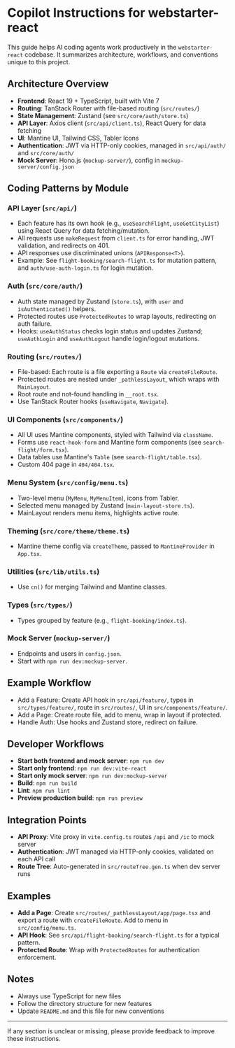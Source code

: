 # Copilot Instructions for webstarter-react

This guide helps AI coding agents work productively in the `webstarter-react` codebase. It summarizes architecture, workflows, and conventions unique to this project.

## Architecture Overview

- **Frontend**: React 19 + TypeScript, built with Vite 7
- **Routing**: TanStack Router with file-based routing (`src/routes/`)
- **State Management**: Zustand (see `src/core/auth/store.ts`)
- **API Layer**: Axios client (`src/api/client.ts`), React Query for data fetching
- **UI**: Mantine UI, Tailwind CSS, Tabler Icons
- **Authentication**: JWT via HTTP-only cookies, managed in `src/api/auth/` and `src/core/auth/`
- **Mock Server**: Hono.js (`mockup-server/`), config in `mockup-server/config.json`

## Coding Patterns by Module

### API Layer (`src/api/`)

- Each feature has its own hook (e.g., `useSearchFlight`, `useGetCityList`) using React Query for data fetching/mutation.
- All requests use `makeRequest` from `client.ts` for error handling, JWT validation, and redirects on 401.
- API responses use discriminated unions (`APIResponse<T>`).
- Example: See `flight-booking/search-flight.ts` for mutation pattern, and `auth/use-auth-login.ts` for login mutation.

### Auth (`src/core/auth/`)

- Auth state managed by Zustand (`store.ts`), with `user` and `isAuthenticated()` helpers.
- Protected routes use `ProtectedRoutes` to wrap layouts, redirecting on auth failure.
- Hooks: `useAuthStatus` checks login status and updates Zustand; `useAuthLogin` and `useAuthLogout` handle login/logout mutations.

### Routing (`src/routes/`)

- File-based: Each route is a file exporting a `Route` via `createFileRoute`.
- Protected routes are nested under `_pathlessLayout`, which wraps with `MainLayout`.
- Root route and not-found handling in `__root.tsx`.
- Use TanStack Router hooks (`useNavigate`, `Navigate`).

### UI Components (`src/components/`)

- All UI uses Mantine components, styled with Tailwind via `className`.
- Forms use `react-hook-form` and Mantine form components (see `search-flight/form.tsx`).
- Data tables use Mantine's `Table` (see `search-flight/table.tsx`).
- Custom 404 page in `404/404.tsx`.

### Menu System (`src/config/menu.ts`)

- Two-level menu (`MyMenu`, `MyMenuItem`), icons from Tabler.
- Selected menu managed by Zustand (`main-layout-store.ts`).
- MainLayout renders menu items, highlights active route.

### Theming (`src/core/theme/theme.ts`)

- Mantine theme config via `createTheme`, passed to `MantineProvider` in `App.tsx`.

### Utilities (`src/lib/utils.ts`)

- Use `cn()` for merging Tailwind and Mantine classes.

### Types (`src/types/`)

- Types grouped by feature (e.g., `flight-booking/index.ts`).

### Mock Server (`mockup-server/`)

- Endpoints and users in `config.json`.
- Start with `npm run dev:mockup-server`.

## Example Workflow

- Add a Feature: Create API hook in `src/api/feature/`, types in `src/types/feature/`, route in `src/routes/`, UI in `src/components/feature/`.
- Add a Page: Create route file, add to menu, wrap in layout if protected.
- Handle Auth: Use hooks and Zustand store, redirect on failure.

## Developer Workflows

- **Start both frontend and mock server**: `npm run dev`
- **Start only frontend**: `npm run dev:vite-react`
- **Start only mock server**: `npm run dev:mockup-server`
- **Build**: `npm run build`
- **Lint**: `npm run lint`
- **Preview production build**: `npm run preview`

## Integration Points

- **API Proxy**: Vite proxy in `vite.config.ts` routes `/api` and `/ic` to mock server
- **Authentication**: JWT managed via HTTP-only cookies, validated on each API call
- **Route Tree**: Auto-generated in `src/routeTree.gen.ts` when dev server runs

## Examples

- **Add a Page**: Create `src/routes/_pathlessLayout/app/page.tsx` and export a route with `createFileRoute`. Add to menu in `src/config/menu.ts`.
- **API Hook**: See `src/api/flight-booking/search-flight.ts` for a typical pattern.
- **Protected Route**: Wrap with `ProtectedRoutes` for authentication enforcement.

## Notes

- Always use TypeScript for new files
- Follow the directory structure for new features
- Update `README.md` and this file for new conventions

---

If any section is unclear or missing, please provide feedback to improve these instructions.
